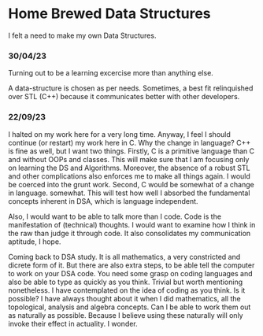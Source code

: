 # Home Brewed Data Structures
I felt a need to make my own Data Structures. 

### 30/04/23
Turning out to be a learning excercise more than anything else.

A data-structure is chosen as per needs.
Sometimes, a best fit relinquished over STL (C++) 
    because it communicates better with other developers.

### 22/09/23
I halted on my work here for a very long time.
Anyway, I feel I should continue (or restart) my work here in C.
Why the change in language? C++ is fine as well, but I want two things.
Firstly, C is a primitive language than C and without OOPs and classes.
This will make sure that I am focusing only on learning the DS and Algorithms.
Moreover, the absence of a robust STL and other complications also enforces me to make all things again.
I would be coerced into the grunt work.
Second, C would be somewhat of a change in language. somewhat. This will test how well
I absorbed the fundamental concepts inherent in DSA, which is language independent.

Also, I would want to be able to talk more than I code. Code is the manifestation of (technical) thoughts.
I would want to examine how I think in the raw than judge it through code.
It also consolidates my communication aptitude, I hope.

Coming back to DSA study. It is all mathematics, a very constricted and dicrete form of it.
But there are also extra steps, to be able tell the computer to work on your DSA code.
You need some grasp on coding languages and also be able to type as quickly as you think.
Trivial but worth mentioning nonetheless.
I have contemplated on the idea of coding as you think. Is it possible? I have always thought about it 
when I did mathematics, all the topological, analysis and algebra concepts. Can I be able to work them out as naturally as possible. Because I believe using these naturally will only invoke their effect in actuality.
I wonder.

